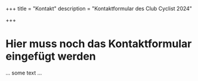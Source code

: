+++
title = "Kontakt"
description = "Kontaktformular des Club Cyclist 2024"

+++

# Hier muss noch das Kontaktformular eingefügt werden

... some text ...
